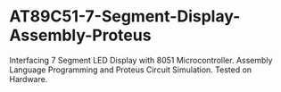 # AT89C51-7-Segment-Display-Assembly-Proteus
Interfacing 7 Segment LED Display with 8051 Microcontroller. Assembly Language Programming and Proteus Circuit Simulation. Tested on Hardware.
